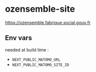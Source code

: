 # ozensemble-site

https://ozensemble.fabrique.social.gouv.fr

## Env vars

needed at build time :

- `NEXT_PUBLIC_MATOMO_URL`
- `NEXT_PUBLIC_MATOMO_SITE_ID`

